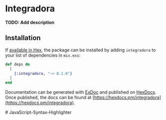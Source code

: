 # Integradora

**TODO: Add description**

## Installation

If [available in Hex](https://hex.pm/docs/publish), the package can be installed
by adding `integradora` to your list of dependencies in `mix.exs`:

```elixir
def deps do
  [
    {:integradora, "~> 0.1.0"}
  ]
end
```

Documentation can be generated with [ExDoc](https://github.com/elixir-lang/ex_doc)
and published on [HexDocs](https://hexdocs.pm). Once published, the docs can
be found at [https://hexdocs.pm/integradora](https://hexdocs.pm/integradora).

#   J a v a S c r i p t - S y n t a x - H i g h l i g h t e r  
 